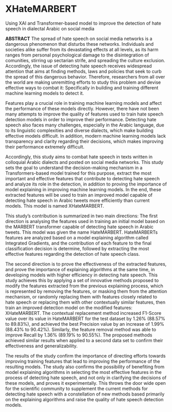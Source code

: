 # XHateMARBERT
Using XAI and Transformer-based model to improve the detection of hate speech in dialectal Arabic on social media

**ABSTRACT**
The spread of hate speech on social media networks is a dangerous phenomenon that disturbs these networks. Individuals and societies alike suffer from its devastating effects at all levels, as its harm ranges from personal psychological damage to the disintegration of comunities, stirring up sectarian strife, and spreading the culture exclusion. Accordingly, the issue of detecting hate speech receives widespread attention that aims at finding methods, laws and policies that seek to curb the spread of this dangerous behavior. Therefore, researchers from all over the world are making unremitting efforts to study this problem and devise effective ways to combat it: Specifically in building and training different machine learning models to detect it.

Features play a crucial role in training machine learning models and affect the performance of these models directly. However, there have not been many attempts to improve the quality of features used to train hate speech detection models in order to improve their performance. Detecting hate speech also faces many challenges, especially in the Arabic language, due to its linguistic complexities and diverse dialects, which make building effective models difficult. In addition, modern machine learning models lack transparency and clarity regarding their decisions, which makes improving their performance extremely difficult.

Accordingly, this study aims to combat hate speech in texts written in colloquial Arabic dialects and posted on social media networks. This study sets the goal to understand the decision-making mechanism in a Transformers-based model trained for this purpose, extract the most important and effective features that contribute to detecting hate speech and analyze its role in the detection, in addition to proving the importance of model explaining in improving machine learning models. In the end, these extracted features will be used to train an improved model capable of detecting hate speech in Arabic tweets more efficiently than current models. This model is named XHateMARBERT.

 This study’s contribution is summarized in two main directions: The first direction is analysing the features used in training an initial model based on the MARBERT transformer capable of detecting hate speech in Arabic tweets. This model was given the name HateMARBERT. HateMARBERTs features are analyzed based on a model explaining algorithm called Integrated Gradients, and the contribution of each feature to the final classification decision is determine, followed by extracting the most effective features regarding the detection of hate speech class.
 
The second direction is to prove the effectiveness of the extracted features, and prove the importance of explaining algorithms at the same time, in developing models with higher efficiency in detecting hate speech. This study achieves this by applying a set of innovative methods proposed to modify the features extracted from the previous explaining process, which is represented by removing the features, or masking them from the attention mechanism, or randomly replacing them with features closely related to hate speech or replacing them with other contextually similar features, then train an improved detection model on the modified features: XHateMARBERT.
The contextual replacement method increased F1-Score value over its value in HateMARBERT for the test dataset by 1.26% (88.57% to 89.83%), and achieved the best Precision value by an increase of 1.99% (88.43% to 90.42%). Similarly, the feature removal method was able to improve Recall by 1.36% (89.19% to 90.55%). The proposed methods achieved similar results when applied to a second data set to confirm their effectiveness and generalizability.

The results of the study confirm the importance of directing efforts towards improving training features that lead to improving the performance of the resulting models. The study also confirms the possibility of benefiting from model explaining algorithms in selecting the most effective features in the process of detecting hate speech, and not only in clarifying the decisions of these models, and proves it experimentally. This throws the door wide open for the scientific community to supplement the current methods for detecting hate speech with a constellation of new methods based primarily on the explaining algorithms and raise the quality of hate speech detection models.
